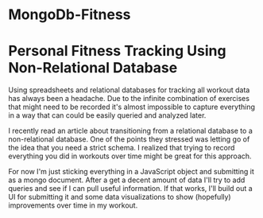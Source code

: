 # MongoDb-Fitness
# Personal Fitness Tracking Using Non-Relational Database

Using spreadsheets and relational databases for tracking all workout data has always been a headache.  Due to the infinite combination of exercises that might need to be recorded it's almost impossible to capture everything in a way that can could be easily queried and analyzed later.

I recently read an article about transitioning from a relational database to a non-relational database.  One of the points they stressed was letting go of the idea that you need a strict schema.  I realized that trying to record everything you did in workouts over time might be great for this approach.

For now I'm just sticking everything in a JavaScript object and submitting it as a mongo document.  After a get a decent amount of data I'll try to add queries and see if I can pull useful information.  If that works, I'll build out a UI for submitting it and some data visualizations to show (hopefully) improvements over time in my workout.
